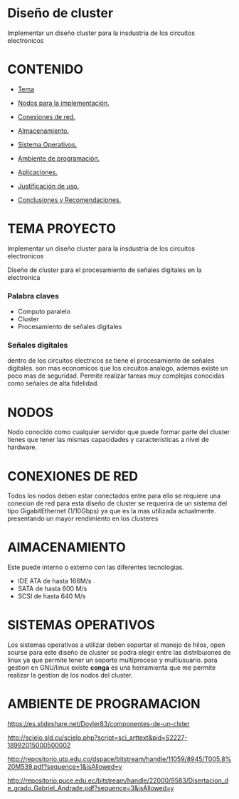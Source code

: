 # Diseño de cluster

Implementar un diseño cluster para la insdustria de los circuitos electronicos

# CONTENIDO

* [Tema](#id1)

* [Nodos para la implementación.](#id2)

* [Conexiones de red.](#id3)

* [Almacenamiento.](#id4)

* [Sistema Operativos.](#id5)

* [Ambiente de programación.](#id6)

* [Aplicaciones.](#id7)

* [Justificación de uso.](#id8)
  
* [Conclusiones y Recomendaciones.](#id9)

<a name="id1"></a>

# TEMA PROYECTO

Implementar un diseño cluster para la insdustria de los circuitos electronicos

Diseño de cluster para el procesamiento de señales digitales en la electronica

### Palabra claves 
* Computo paralelo
* Cluster
* Procesamiento de señales digitales

### Señales digitales
dentro de los circuitos electricos se tiene el procesamiento de señales digitales.
son mas economicos que los circuitos analogo, ademas existe un poco mas de seguridad.
Permite realizar tareas muy complejas conocidas como señales de alta fidelidad.


<a name="id2"></a>
# NODOS

Nodo conocido como cualquier servidor que puede formar parte del cluster tienes que tener las mismas capacidades y caracteristicas a nivel de hardware.

<a name="id3"></a>
# CONEXIONES DE RED
Todos los nodos deben estar conectados entre para ello se requiere una conexion de red para esta diseño de cluster se requerirá de un sistema del tipo  GigabitEthernet (1/10Gbps)  ya que es la mas utilizada actualmente. presentando un mayor rendimiento en los clusteres 

<a name="id4"></a>
# AlMACENAMIENTO 

Este puede interno o externo con las diferentes tecnologias.

* IDE ATA de hasta 166M/s
* SATA de hasta 600 M/s
* SCSI de hasta 640 M/s

<a name="id6"></a>
# SISTEMAS OPERATIVOS

Los sistemas operativos a utilizar deben soportar el manejo de hilos, open sourse para este diseño de cluster se podra elegir entre las distribuiones de linux ya que permite tener un soporte multiproceso y multiusuario. para gestion en GNU/linux existe **conga** es una herramienta que me permite realizar la gestion de los nodos del cluster.


<a name="id7"></a>
# AMBIENTE DE PROGRAMACION



https://es.slideshare.net/Doyler83/componentes-de-un-clster

http://scielo.sld.cu/scielo.php?script=sci_arttext&pid=S2227-18992015000500002

http://repositorio.utp.edu.co/dspace/bitstream/handle/11059/8945/T005.8%20M539.pdf?sequence=1&isAllowed=y

http://repositorio.puce.edu.ec/bitstream/handle/22000/9583/Disertacion_de_grado_Gabriel_Andrade.pdf?sequence=3&isAllowed=y
